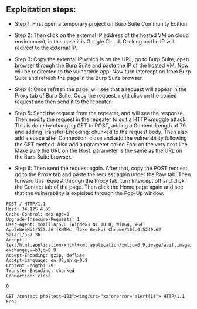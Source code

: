 ## Exploitation steps:

- Step 1: First open a temporary project on Burp Suite Community Edition

- Step 2: Then click on the external IP address of the hosted VM on cloud environment, in this case it is Google Cloud. Clicking on the IP will redirect to the external IP.

- Step 3: Copy the external IP which is on the URL, go to Burp Suite, open browser through the Burp Suite and paste the IP of the hosted VM. Now will be redirected to the vulnerable app. Now turn Intercept on from Burp Suite and refresh the page in the Burp Suite browser.

- Step 4: Once refresh the page, will see that a request will appear in the Proxy tab of Burp Suite. Copy the request, right click on the copied request and then send it to the repeater.

- Step 5: Send the request from the repeater, and will see the response. Then modify the request in the repeater to suit a HTTP smuggle attack. This is done by changing GET to POST, adding a Content-Length of 79 and adding Transfer-Encoding: chunked to the request body. Then also add a space after Connection: close and add the vulnerability following the GET method. Also add a parameter called Foo: on the very next line. Make sure the URL on the Host: parameter is the same as the URL on the Burp Suite browser.

- Step 6: Then send the request again. After that, copy the POST request, go to the Proxy tab and paste the request again under the Raw tab. Then forward this request through the Proxy tab, turn Intercept off and click the Contact tab of the page. Then click the Home page again and see that the vulnerability is exploited through the Pop-Up window.

```
POST / HTTP/1.1
Host: 34.125.4.35
Cache-Control: max-age=0
Upgrade-Insecure-Requests: 1
User-Agent: Mozilla/5.0 (Windows NT 10.0; Win64; x64) AppleWebKit/537.36 (KHTML, like Gecko) Chrome/106.0.5249.62 Safari/537.36
Accept: text/html,application/xhtml+xml,application/xml;q=0.9,image/avif,image/webp,image/apng,*/*;q=0.8,application/signed-exchange;v=b3;q=0.9
Accept-Encoding: gzip, deflate
Accept-Language: en-US,en;q=0.9
Content-Length: 79
Transfer-Encoding: chunked
Connection: close

0

GET /contact.php?test=123"><img/src="xx"onerror="alert(1)"> HTTP/1.1
Foo:
```